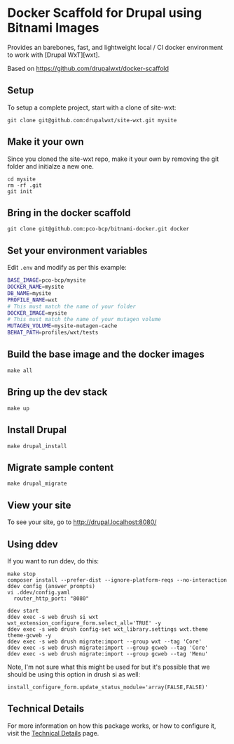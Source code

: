 # Docker Scaffold for Drupal using Bitnami Images

Provides an barebones, fast, and lightweight local / CI docker environment to work with [Drupal WxT][wxt].

Based on https://github.com/drupalwxt/docker-scaffold

## Setup

To setup a complete project, start with a clone of site-wxt:

```
git clone git@github.com:drupalwxt/site-wxt.git mysite
```

## Make it your own

Since you cloned the site-wxt repo, make it your own by removing the
git folder and initialze a new one.

```
cd mysite
rm -rf .git
git init
```

## Bring in the docker scaffold

```
git clone git@github.com:pco-bcp/bitnami-docker.git docker
```

## Set your environment variables

Edit `.env` and modify as per this example:

```sh
BASE_IMAGE=pco-bcp/mysite
DOCKER_NAME=mysite
DB_NAME=mysite
PROFILE_NAME=wxt
# This must match the name of your folder
DOCKER_IMAGE=mysite
# This must match the name of your mutagen volume
MUTAGEN_VOLUME=mysite-mutagen-cache
BEHAT_PATH=profiles/wxt/tests
```

## Build the base image and the docker images

```
make all
```

## Bring up the dev stack

```
make up
```

## Install Drupal

```
make drupal_install
```

## Migrate sample content

```
make drupal_migrate
```

## View your site

To see your site, go to http://drupal.localhost:8080/

## Using ddev

If you want to run ddev, do this:

```
make stop
composer install --prefer-dist --ignore-platform-reqs --no-interaction
ddev config (answer prompts)
vi .ddev/config.yaml
  router_http_port: "8080"
```

```
ddev start
ddev exec -s web drush si wxt wxt_extension_configure_form.select_all='TRUE' -y
ddev exec -s web drush config-set wxt_library.settings wxt.theme theme-gcweb -y
ddev exec -s web drush migrate:import --group wxt --tag 'Core'
ddev exec -s web drush migrate:import --group gcweb --tag 'Core'
ddev exec -s web drush migrate:import --group gcweb --tag 'Menu'
```

Note, I'm not sure what this might be used for but it's possible that we should be using this option
in drush si as well:

```
install_configure_form.update_status_module='array(FALSE,FALSE)'
```

## Technical Details

For more information on how this package works, or how to configure it, visit the [Technical Details](technical.md) page.
